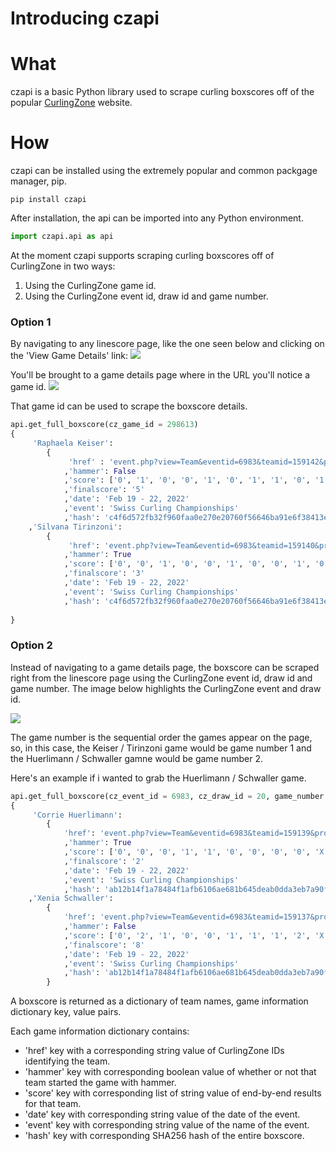 # Introducing czapi

# What
czapi is a basic Python library used to scrape curling boxscores off of the popular [CurlingZone](https://curlingzone.com/) website. 

# How
czapi can be installed using the extremely popular and common packgage manager, pip. 
```
pip install czapi
```
After installation, the api can be imported into any Python environment.

```python
import czapi.api as api
```

At the moment czapi supports scraping curling boxscores off of CurlingZone in two ways: 
1. Using the CurlingZone game id.
2. Using the CurlingZone event id, draw id and game number. 

### Option 1
By navigating to any linescore page, like the one seen below and clicking on the 'View Game Details' link:
<img src="../../../images/post1/linescore_page.PNG" />

You'll be brought to a game details page where in the URL you'll notice a game id. 
<img src="../../../images/post1/boxscore_page.PNG" />

That game id can be used to scrape the boxscore details.

```python
api.get_full_boxscore(cz_game_id = 298613)
{
     'Raphaela Keiser': 
        {
             'href' : 'event.php?view=Team&eventid=6983&teamid=159142&profileid=30327#1'
            ,'hammer': False
            ,'score': ['0', '1', '0', '0', '1', '0', '1', '1', '0', '1']
            ,'finalscore': '5'
            ,'date': 'Feb 19 - 22, 2022'
            ,'event': 'Swiss Curling Championships'
            ,'hash': 'c4f6d572fb32f960faa0e270e20760f56646ba91e6f38413e015707837c8c396'}
    ,'Silvana Tirinzoni': 
        {
             'href': 'event.php?view=Team&eventid=6983&teamid=159140&profileid=30815#1'
            ,'hammer': True
            ,'score': ['0', '0', '1', '0', '0', '1', '0', '0', '1', '0']
            ,'finalscore': '3'
            ,'date': 'Feb 19 - 22, 2022'
            ,'event': 'Swiss Curling Championships'
            ,'hash': 'c4f6d572fb32f960faa0e270e20760f56646ba91e6f38413e015707837c8c396'}
            
}
```
### Option 2
Instead of navigating to a game details page, the boxscore can be scraped right from the linescore page using the CurlingZone event id, draw id and game number. The image below highlights the CurlingZone event and draw id. 

<img src="../../../images/post1/linescore_page_marked.PNG" />

The game number is the sequential order the games appear on the page, so, in this case, the Keiser / Tirinzoni game would be game number 1 and the Huerlimann / Schwaller gamne would be game number 2. 

Here's an example if i wanted to grab the Huerlimann / Schwaller game. 

```python
api.get_full_boxscore(cz_event_id = 6983, cz_draw_id = 20, game_number = 2)
{
     'Corrie Huerlimann': 
        {
            'href': 'event.php?view=Team&eventid=6983&teamid=159139&profileid=30260#1'
            ,'hammer': True
            ,'score': ['0', '0', '0', '1', '1', '0', '0', '0', '0', 'X']
            ,'finalscore': '2'
            ,'date': 'Feb 19 - 22, 2022'
            ,'event': 'Swiss Curling Championships'
            ,'hash': 'ab12b14f1a78484f1afb6106ae681b645deab0dda3eb7a90f02e4b5702f655e9'}
    ,'Xenia Schwaller': 
        {
            'href': 'event.php?view=Team&eventid=6983&teamid=159137&profileid=30815#1'
            ,'hammer': False
            ,'score': ['0', '2', '1', '0', '0', '1', '1', '1', '2', 'X']
            ,'finalscore': '8'
            ,'date': 'Feb 19 - 22, 2022'
            ,'event': 'Swiss Curling Championships'
            ,'hash': 'ab12b14f1a78484f1afb6106ae681b645deab0dda3eb7a90f02e4b5702f655e9'}
        }
```

A boxscore is returned as a dictionary of team names, game information dictionary key, value pairs.

Each game information dictionary contains:

* 'href' key with a corresponding string value of CurlingZone IDs identifying the team.
* 'hammer' key with corresponding boolean value of whether or not that team started the game with hammer.
* 'score' key with corresponding list of string value of end-by-end results for that team.
* 'date' key with corresponding string value of the date of the event.
* 'event' key with corresponding string value of the name of the event.
* 'hash' key with corresponding SHA256 hash of the entire boxscore.
